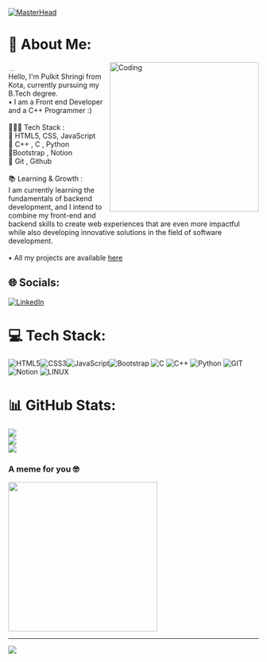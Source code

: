 [![MasterHead](https://i.ibb.co/HPcC8xM/Navy-Blue-Geometric-Technology-Linked-In-Banner-1.png)](https://rishavchanda.io)
# 💫 About Me:
<img align="right" alt="Coding" width="300"  src="https://media.tenor.com/NOYF3f82b_gAAAAC/programmer.gif">
﹎
<br>
Hello, I'm Pulkit Shringi from Kota, currently pursuing my B.Tech degree.<br>• I am a Front end Developer and a C++ Programmer :)<br><br>🧑🏻‍💻 Tech Stack :<br>🔹 HTML5, CSS, JavaScript <br>🔹 C++ , C , Python <br>🔹Bootstrap , Notion<br>🔹 Git , Github<br><br>📚 Learning & Growth :<br>I am currently learning the fundamentals of backend development, and I intend to combine my front-end and backend skills to create web experiences that are even more impactful while also developing innovative solutions in the field of software development.<br><br>
• All my projects are available <a href="https://github.com/pulkitshringi02?tab=repositories">here</a>

## 🌐 Socials:
[![LinkedIn](https://img.shields.io/badge/LinkedIn-%230077B5.svg?logo=linkedin&logoColor=white)](https://linkedin.com/in/pulkitshringi) 

# 💻 Tech Stack:
![HTML5](https://img.shields.io/badge/html5-%23E34F26.svg?style=for-the-badge&logo=html5&logoColor=white)![CSS3](https://img.shields.io/badge/css3-%231572B6.svg?style=for-the-badge&logo=css3&logoColor=white)![JavaScript](https://img.shields.io/badge/javascript-%23323330.svg?style=for-the-badge&logo=javascript&logoColor=%23F7DF1E)![Bootstrap](https://img.shields.io/badge/bootstrap-%23563D7C.svg?style=for-the-badge&logo=bootstrap&logoColor=white)
![C](https://img.shields.io/badge/c-%2300599C.svg?style=for-the-badge&logo=c&logoColor=white) ![C++](https://img.shields.io/badge/c++-%2300599C.svg?style=for-the-badge&logo=c%2B%2B&logoColor=white)  ![Python](https://img.shields.io/badge/python-3670A0?style=for-the-badge&logo=python&logoColor=ffdd54)   ![GIT](https://img.shields.io/badge/Git-fc6d26?style=for-the-badge&logo=git&logoColor=white) ![Notion](https://img.shields.io/badge/Notion-%23000000.svg?style=for-the-badge&logo=notion&logoColor=white)  ![LINUX](https://img.shields.io/badge/Linux-FCC624?style=for-the-badge&logo=linux&logoColor=black)
# 📊 GitHub Stats:
![](https://github-readme-stats.vercel.app/api?username=pulkitshringi02&theme=vision-friendly-dark&hide_border=false&include_all_commits=false&count_private=false)<br/>
![](https://github-readme-streak-stats.herokuapp.com/?user=pulkitshringi02&theme=vision-friendly-dark&hide_border=false)<br/>
![](https://github-readme-stats.vercel.app/api/top-langs/?username=pulkitshringi02&theme=vision-friendly-dark&hide_border=false&include_all_commits=false&count_private=false&layout=compact)

### A meme for you 🤓
<img src='https://randommeme-five.vercel.app/' style="height: 300px;"/>

---
[![](https://visitcount.itsvg.in/api?id=pulkitshringi02&icon=0&color=0)](https://visitcount.itsvg.in)


